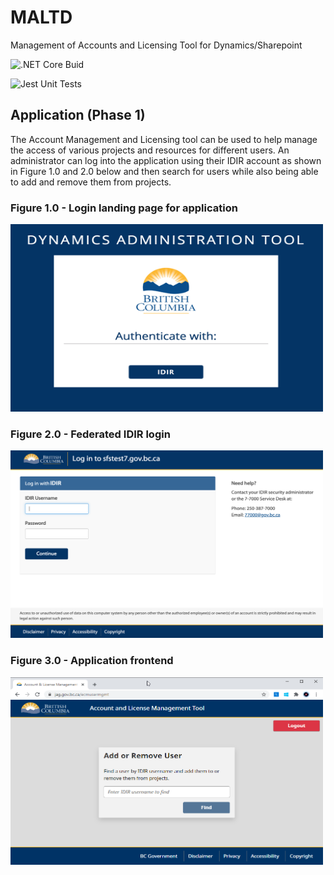# MALTD

Management of Accounts and Licensing Tool for Dynamics/Sharepoint

![.NET Core Buid](https://github.com/bcgov/maltd/workflows/.NET%20Core%20Buid/badge.svg)

![Jest Unit Tests](https://github.com/bcgov/maltd/workflows/Jest%20Unit%20Tests/badge.svg)

## Application (Phase 1)

The Account Management and Licensing tool can be used to help manage the access of various projects and resources for different users. An administrator can log into the application using their IDIR account as shown in Figure 1.0 and 2.0 below and then search for users while also being able to add and remove them from projects.

### Figure 1.0 - Login landing page for application

<img src="./img/idir1.png" height="300" width="500"></img>

### Figure 2.0 - Federated IDIR login

<img src="./img/idir2.png" height="300" width="500"></img>

### Figure 3.0 - Application frontend

<img src="./img/appfe.png" height="300" width="500"></img>

